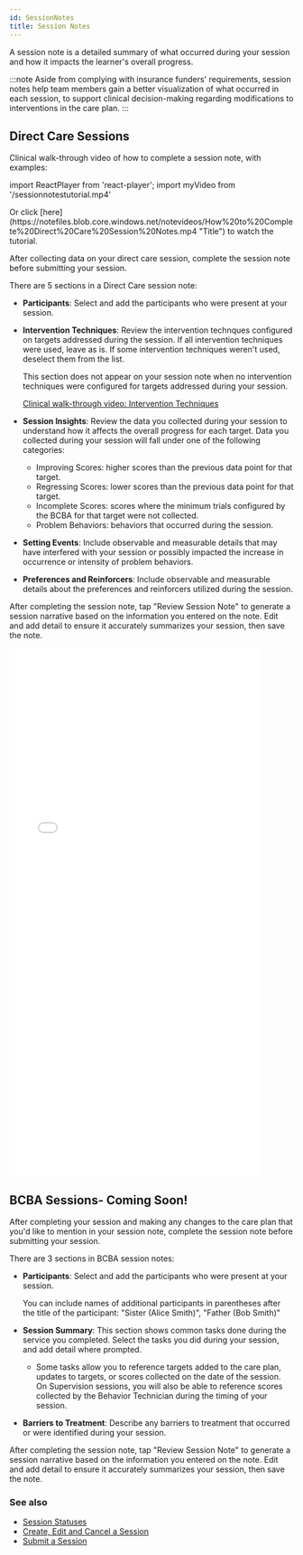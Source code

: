 ```yaml
---
id: SessionNotes
title: Session Notes
---
```

A session note is a detailed summary of what occurred during your session and how it impacts the learner's overall progress.

:::note
Aside from complying with insurance funders' requirements, session notes help team members gain a better visualization of what occurred in each session, to support clinical decision-making regarding modifications to interventions in the care plan. 
:::

## Direct Care Sessions

Clinical walk-through video of how to complete a session note, with examples:

import ReactPlayer from 'react-player';
import myVideo from '/sessionnotestutorial.mp4'

<ReactPlayer url='https://www.youtube.com/watch?v=PMwykZ0CMCk' />
Or click [here](https://notefiles.blob.core.windows.net/notevideos/How%20to%20Complete%20Direct%20Care%20Session%20Notes.mp4 "Title") to watch the tutorial.

After collecting data on your direct care session, complete the session note before submitting your session.

There are 5 sections in a Direct Care session note:

- **Participants**: Select and add the participants who were present at your session. 
    
- **Intervention Techniques**: Review the intervention technques configured on targets addressed during the session. If all intervention techniques were used, leave as is. If some intervention techniques weren't used, deselect them from the list. 

    This section does not appear on your session note when no intervention techniques were configured for targets addressed during your session.

    [Clinical walk-through video: Intervention Techniques](https://youtu.be/hbgzYZDCsVA)
- **Session Insights**: Review the data you collected during your session to understand how it affects the overall progress for each target. Data you collected during your session will fall under one of the following categories:
    - Improving Scores: higher scores than the previous data point for that target.
    - Regressing Scores: lower scores than the previous data point for that target.
    - Incomplete Scores: scores where the minimum trials configured by the BCBA for that target were not collected.
    - Problem Behaviors: behaviors that occurred during the session.
- **Setting Events**: Include observable and measurable details that may have interfered with your session or possibly impacted the increase in occurrence or intensity of problem behaviors.
- **Preferences and Reinforcers**: Include observable and measurable details about the preferences and reinforcers utilized during the session.

After completing the session note, tap "Review Session Note" to generate a session narrative based on the information you entered on the note. Edit and add detail to ensure it accurately summarizes your session, then save the note.

<iframe width="442" height="935" src="//invis.io/MW1370CJ35UD" frameborder="0" allowfullscreen></iframe>

## BCBA Sessions- Coming Soon!

After completing your session and making any changes to the care plan that you'd like to mention in your session note, complete the session note before submitting your session.

There are 3 sections in BCBA session notes:

- **Participants**: Select and add the participants who were present at your session.
    
    You can include names of additional participants in parentheses after the title of the participant: "Sister (Alice Smith)", "Father (Bob Smith)"
- **Session Summary**: This section shows common tasks done during the service you completed. Select the tasks you did during your session, and add detail where prompted.
    - Some tasks allow you to reference targets added to the care plan, updates to targets, or scores collected on the date of the session. On Supervision sessions, you will also be able to reference scores collected by the Behavior Technician during the timing of your session.
- **Barriers to Treatment**: Describe any barriers to treatment that occurred or were identified during your session.

After completing the session note, tap "Review Session Note" to generate a session narrative based on the information you entered on the note. Edit and add detail to ensure it accurately summarizes your session, then save the note.

### See also
- [Session Statuses](Session/SessionStatuses.md)
- [Create, Edit and Cancel a Session](Session/CreateEditCancelSession.md)
- [Submit a Session](Session/SubmitSession.md)
